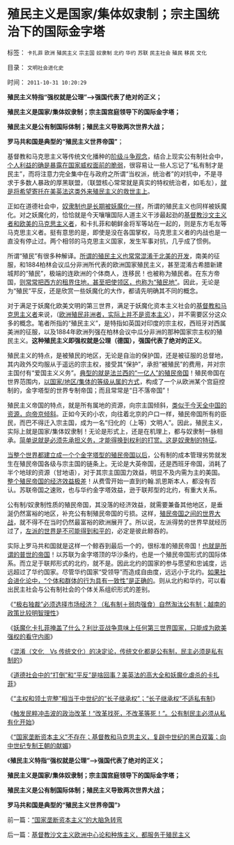 # 殖民主义是国家/集体奴隶制；宗主国统治下的国际金字塔

标签： `卡扎菲` `欧洲` `殖民主义` `宗主国` `奴隶制` `北约` `华约` `苏联` `民主社会` `殖民` `移民` `文化` 

目录： `文明社会进化史`

时间： `2011-10-31 10:20:29`

**殖民主义特指“强权就是公理”——>强国代表了绝对的正义；**

**殖民主义是国家/集体奴隶制；宗主国宫庭领导下的国际金字塔；**

**殖民主义是公有制国际体制；殖民主义导致两次世界大战；**

**罗马共和国是典型的“殖民主义世界帝国”**；

基督教和马克思主义等传统文化播种的[阶级斗争观念](../../../2011/10/20/没有私有制就不存在社会分工；马克思主义的自相矛盾；.md)，结合上现实公有制社会中，[个人利益的确是暴露在国家威权面前的脆弱](../../../2011/10/18/私人不能向国家索取，国家可以掠夺私人的一切.md)，很容易让一些人忘记了“私有制才是民主”，而将注意力完全集中在与政府之所谓“当权派，统治者”的对抗中，不是寻求于多数人暴政的厚黑联盟，（联盟核心常常就是真实的特权统治者，如毛左），[就是将希望寄托在美英法这类外来殖民主义的救世主上](../../../2011/10/27/拒绝西方的殖民主义，是中国根本性的人权.md)。

正如在道德社会中，[奴隶制也是长期被妖魔化一样](../../../2011/7/25/妖魔化奴隶制和奴隶主的优越感.md)，所谓的殖民主义也同样被妖魔化。对之妖魔化的，恰恰就是今天嚷嚷国际人道主义干涉最起劲的[基督教沙文主义者和欧美的马克思主义者](../../../2011/9/16/为什么基督教和马克思主义都攻击科学进化论？.md)，和卡扎菲和朝鲜金将军等站在一起的，则是东方毛左等马克思主义者。挺有意思的是，即使是没在各国掌权，马克思主义者的内战也是一直没有停止过。两个相邻的马克思主义国家，发生军事对抗，几乎成了惯例。

所谓“殖民”有很多种解译。[所谓的殖民主义也常常混淆于北美的开发](../../../2011/10/3/欧洲是民主的后进社会；现代资本主义制度发源于美洲殖民地.md)，南美的征服，和1884柏林会议瓜分非洲所代表的欧洲国家殖民主义，甚至混淆古希腊新建城邦的“殖民”，极端的连欧洲的个体商人，连移民！也被称为殖民者。在东方帝国，[则常常把西方的租界住地，甚至把使领区，也称为“殖民地”](../../../2011/9/30/西方的租界和东方不平等条约的愤恨.md)。因此，无论是为“殖民”平反，还是欣赏一些妖魔化的大作，都请先明确其不同的概念。

对于满足于妖魔化欧美文明的第三世界，满足于妖魔化资本主义社会的[基督教和马克思主义者](../../../2010/12/20/基督教和马克思主义的社会行为如出一辙.md)来说，（[欧洲殖民非洲者，实际上并不是资本主义](../../../2010/10/29/资本积累和资本主义互相排斥；不缺信仰的坏人.md)），并不需要区分这众多的概念。笔者所指的“殖民主义”，是特指如英国对印度的宗主权，西班牙对西属美洲的征服，以及1884年欧洲列强在柏林会议中瓜分非洲的那种国家宗主权的殖民主义。**这种殖民主义即强权就是公理（德国），强国代表了绝对的正义**。

殖民主义的特点，是被殖民的地区，无论是自治的保护国，还是被征服的总督地，其内政外交均服从于遥远的宗主权，接受其“保护”，承担“被殖民”的费用，并对宗主国付有“爱国主义义务”。[典型的就是法兰西的“一亿人”的殖民帝国](../../../2011/9/2/妖魔化希特勒掩盖了什么？法国的殖民主义与英国有何不同？.md)！殖民帝国在世界范围内，[以国家/地区/集体的等级从属的方式](../../../2011/9/2/社会秩序（Order）即“等级阶层”“命令”和《自然法》的变迁.md)，构成了一个从欧洲某个宫庭控制的，金字塔型的世界专制帝国；而且常常是“日不落帝国”！

殖民主义帝国的特点，就是所有属地的资源，向宗主国倾斜，[类似于今天全中国的资源，向帝京倾斜](../../../2009/9/2/反对户籍制度背后垂涎的是政策倾斜的利益输送.md)。正如今天的小农，向往着北京的户口一样，殖民帝国所有的臣民，而巴不得迁入宗主国，成为一名“归化的（上等）文明人”。因此，殖民主义，实际上就是国家/集体奴隶制！无论是形式上，还是在机理上，都与奴隶制一脉相承。[简单说就是必须先承担义务，才能得换到权利的打赏。这是奴隶制的特征](../../../2010/5/15/“权力－权利－义务”模型即奴隶制.md)。

[当整个世界都建立成一个个金字塔型的殖民帝国以后](../../../2009/12/5/需要讲政治的社会和不需要讲政治的公民.md)，公有制的成本管理劣势就发生在殖民帝国各级与宗主国的链条上。无论是大英帝国，还是西班牙帝国，消耗了半个地球的资源（甘地语），对于其宗主国国力效益，明显不及内需为主的美国。[整个殖民帝国的经济效益极差](../../../2008/12/20/英殖民帝国终结，是经济理由.md)！从费雪开始一直到约翰.凯恩斯本人，都没有否认。苏联帝国之速败，也与华约金字塔效益，逊于联邦型的北约，有重大关系。

公有制/奴隶制性质的殖民帝国，其没落的经济效益，就需要兼备其他地区，是垂涎仍然富裕的地区，补充公有制殖民帝国的亏损。这样，[殖民帝国之间的世界大战](../../../2011/4/2/国民主权原理维系了世界和平.md)，就不得不在当时仍然最富裕的欧洲展开了。所以说，左派得势的世界早就经历过了，[左派的世界是不可能得到和平的](../../../2010/10/27/民族主义是欧洲资本主义诞生的必要条件.md)，必定是彼此鲸吞的。

实际上罗马共和国就是这样一个鲸吞到最后一个的，很标准的殖民帝国！[也就是所谓的普世的帝国](../../../2011/9/2/普世帝国的天下主义.md)！以苏联为金字塔顶的华沙条约，也是一个殖民帝国形式的国际体系。而立足于联邦形式的北约，就不是。因此北约的国家的参与愿望和忠诚度，远远超过了华约国家。尽管华约国家“受领导”而造成自由度，远远小于北约。[如果社会进化论中，“个体和群体的行为具有一致性”是正确的](http://darthvad.blog.sohu.com/172126483.html)。则从北约和华约，可以看出民主社会与公有制社会的个体关系组织形式的差别。

《[“极右独裁”必须选择市场经济？（私有制＋弱肉强食）自然淘汰公有制；越南的政策比较明智理性](../../../2011/10/28/“极右独裁”必须选择私有制；越南政策更明智理性.md)》

《[妖魔化卡扎菲掩盖了什么？利比亚战争意味上任何第三世界国家，只能成为欧美强权的看守内阁](http://blog.sina.com.cn/s/blog_5563a64d0102duqu.html)》

《[混淆（文化　Vs 传统文化）的决定论，传统文化都是公有制，民主必须是私有制的](../../../2011/10/29/混淆（文化Vs传统文化）的决定论，掩盖了（私有制＝民主）.md)》

《[道德社会中的“打倒”和“平反”是啥回事？美英法的高大全和妖魔化虐杀的卡扎菲](../../../2011/10/29/道德社会中的“打倒”和“平反”是啥回事？.md)》

《[“主权和领土完整”相当于中世纪的“长子继承权”；“长子继承权”不适私有制](../../../2011/10/30/中世纪的长子继承权和领土完整.md)》

《[触发民粹冲击波的政治改革！“改革找死，不改革等死！”。公有制民主必须从私有化开始](../../../2011/10/30/脱离私有制的“民主”将毁于民粹冲击波.md)》

《[“国家垄断资本主义”不存在；基督教和马克思主义，复辟中世纪的黑白双簧；向中世纪专制王朝的献媚](../../../2011/10/30/“国家垄断资本主义”的大脑急转弯.md)》

《**殖民主义特指“强权就是公理”——>强国代表了绝对的正义；**

**殖民主义是国家/集体奴隶制；宗主国宫庭领导下的国际金字塔；**

**殖民主义是公有制国际体制；殖民主义导致两次世界大战；**

**罗马共和国是典型的“殖民主义世界帝国”**》



前一篇：[“国家垄断资本主义”的大脑急转弯](../../../2011/10/30/“国家垄断资本主义”的大脑急转弯.md)

后一篇：[基督教沙文主义欧洲中心论和种族主义，都服务于殖民主义](../../../2011/10/31/基督教沙文主义欧洲中心论和种族主义，都服务于殖民主义.md)